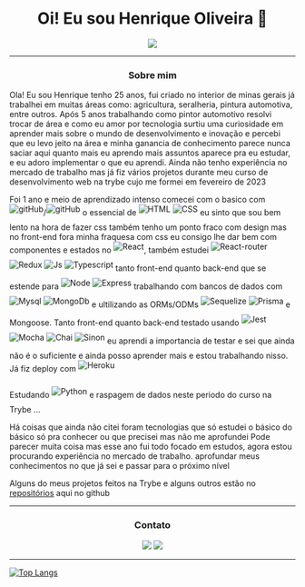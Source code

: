 <h1 align="center">Oi! Eu sou Henrique Oliveira 👋</h1>

<p align="center">
<img src="https://readme-typing-svg.herokuapp.com/?lines=Welcome+to++my+GitHub+Profile!">
</p>

-------

<h3 align="center">Sobre mim</h3>
<p>
  Ola! Eu sou Henrique tenho 25 anos, fui criado no interior de minas gerais já trabalhei em muitas áreas como: agricultura, seralheria, pintura automotiva, entre outros. Após 5 anos trabalhando como pintor automotivo resolvi trocar de área e como eu amor por tecnologia surtiu uma curiosidade em aprender mais sobre o mundo de desenvolvimento e inovação e percebi que eu levo jeito na área e minha ganancia de conhecimento parece nunca saciar aqui quanto mais eu aprendo mais assuntos aparece pra eu estudar, e eu adoro implementar o que eu aprendi.
Ainda não tenho experiência no mercado de trabalho mas já fiz vários projetos durante meu curso de desenvolvimento web na trybe cujo me formei em fevereiro de 2023
  
  Foi 1 ano e meio de aprendizado intenso comecei com o basico com <img align="center"  style="padding-bottom: 15px;" alt="gitHub" src="https://img.shields.io/badge/GIT-E44C30?style=for-the-badge&logo=git&logoColor=white" >/<img align="center"  style="padding-bottom: 15px;" alt="gitHub" src="https://img.shields.io/badge/GitHub-100000?style=for-the-badge&logo=github&logoColor=white" > o essencial de <img align="center"  style="padding-bottom: 15px;" alt="HTML" src="https://img.shields.io/badge/HTML5-E34F26?style=for-the-badge&logo=html5&logoColor=white">
    <img align="center"  style="padding-bottom: 15px;" alt="CSS" src="https://img.shields.io/badge/CSS3-1572B6?style=for-the-badge&logo=css3&logoColor=white"> eu sinto que sou bem lento na hora de fazer css também tenho um ponto fraco com design mas no front-end fora minha fraquesa com css eu consigo lhe dar bem com componentes e estados no <img align="center"  style="padding-bottom: 15px;" alt="React" src="https://img.shields.io/badge/React-20232A?style=for-the-badge&logo=react&logoColor=61DAFB">, também estudei <img align="center"  style="padding-bottom: 15px;" alt="React-router" src="https://img.shields.io/badge/React_Router-CA4245?style=for-the-badge&logo=react-router&logoColor=white"> <img align="center"  style="padding-bottom: 15px;" alt="Redux" src="https://img.shields.io/badge/Redux-593D88?style=for-the-badge&logo=redux&logoColor=white"> <img align="center"  style="padding-bottom: 15px;" alt="Js" src="https://img.shields.io/badge/JavaScript-323330?style=for-the-badge&logo=javascript&logoColor=F7DF1E"> <img align="center"  style="padding-bottom: 15px;" alt="Typescript" src="https://img.shields.io/badge/TypeScript-007ACC?style=for-the-badge&logo=typescript&logoColor=white"> tanto front-end quanto back-end que se estende para <img align="center"  style="padding-bottom: 15px;" alt="Node" src="https://img.shields.io/badge/Node.js-43853D?style=for-the-badge&logo=node.js&logoColor=white"> <img align="center"  style="padding-bottom: 15px;" alt="Express" src="https://img.shields.io/badge/Express.js-404D59?style=for-the-badge"> trabalhando com bancos de dados com <img align="center"  style="padding-bottom: 15px;" alt="Mysql" src="https://img.shields.io/badge/MySQL-00000F?style=for-the-badge&logo=mysql&logoColor=white"> <img align="center"  style="padding-bottom: 15px;" alt="MongoDb" src="https://img.shields.io/badge/MongoDB-4EA94B?style=for-the-badge&logo=mongodb&logoColor=white"> e ultilizando as ORMs/ODMs <img align="center"  style="padding-bottom: 15px;" alt="Sequelize" src="https://img.shields.io/badge/Sequelize-52B0E7?style=for-the-badge&logo=Sequelize&logoColor=white">  <img align="center"  style="padding-bottom: 15px;" alt="Prisma" src="https://img.shields.io/badge/Prisma-3982CE?style=for-the-badge&logo=Prisma&logoColor=white"> e Mongoose. Tanto front-end quanto back-end testado usando <img align="center"  style="padding-bottom: 15px;" alt="Jest" src="https://img.shields.io/badge/Jest-323330?style=for-the-badge&logo=Jest&logoColor=white"> <img align="center"  style="padding-bottom: 15px;" alt="Mocha" src="https://img.shields.io/badge/mocha.js-323330?style=for-the-badge&logo=mocha&logoColor=Brown"> <img align="center"  style="padding-bottom: 15px;" alt="Chai" src="https://img.shields.io/badge/chai.js-323330?style=for-the-badge&logo=chai&logoColor=red"> <img align="center"  style="padding-bottom: 15px;" alt="Sinon" src="https://img.shields.io/badge/sinon.js-323330?style=for-the-badge&logo=sinon"> eu aprendi a importancia de testar e sei que ainda não é o suficiente e ainda posso aprender mais e estou trabalhando nisso. Já fiz deploy com <img align="center"  style="padding-bottom: 15px;" alt="Heroku" src="https://img.shields.io/badge/Heroku-430098?style=for-the-badge&logo=heroku&logoColor=white">
 
  Estudando <img align="center"  style="padding-bottom: 15px;" alt="Python" src="https://img.shields.io/badge/Python-14354C?style=for-the-badge&logo=python&logoColor=white"> e raspagem de dados neste periodo do curso na Trybe ...
  
  Há coisas que ainda não citei foram tecnologias que só estudei o básico do básico só pra conhecer ou que precisei mas não me aprofundei
Pode parecer muita coisa mas esse ano fui todo focado em estudos, agora estou procurando experiência no mercado de trabalho. aprofundar meus conhecimentos no que já sei e passar para o próximo nível

Alguns do meus projetos feitos na Trybe e alguns outros estão no [repositórios](https://github.com/pand-oly?tab=repositories) aqui no github

  </div>
 
</p>
 

-------

<div align="center">
    <h3>
        Contato
    </h3>
    <a href="https://www.linkedin.com/in/rick-oly/" target="_blank"><img src="https://img.shields.io/badge/-LinkedIn-%230077B5?style=for-the-badge&logo=linkedin&logoColor=white" target="_blank"></a>
    <a href = "hoa98hoa@gmail.com"><img src="https://img.shields.io/badge/Gmail-D14836?style=for-the-badge&logo=gmail&logoColor=white"></a>
</div>

---------------------

  <div>
  
  [![Top Langs](https://github-readme-stats-nbcdw4pht-pand-oly-rula.vercel.app/api/top-langs/?username=pand-oly&theme=radical&text_color=f8d847&langs_count=20)](https://github.com/pand-oly/github-readme-stats)
  
  </div>  
</div>

<!--
  
  <img height="190em" src="https://github-readme-stats.vercel.app/api?username=pand-oly&show_icons=true&theme=radical&include_all_commits=true&count_private=true&hide_rank=true"/>

-->
